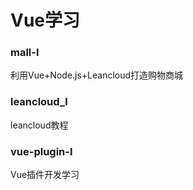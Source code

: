 # Vue学习

### mall-l
利用Vue+Node.js+Leancloud打造购物商城

### leancloud_l
leancloud教程

### vue-plugin-l
Vue插件开发学习